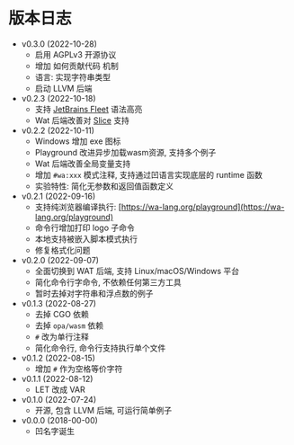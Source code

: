 # 版本日志

- v0.3.0 (2022-10-28)
  - 启用 AGPLv3 开源协议
  - 增加 如何贡献代码 机制
  - 语言: 实现字符串类型
  - 启动 LLVM 后端
- v0.2.3 (2022-10-18)
  - 支持 [JetBrains Fleet](https://github.com/wa-lang/fleet-wa) 语法高亮
  - Wat 后端改善对 [Slice](https://github.com/wa-lang/wa/blob/master/slice.wa) 支持
- v0.2.2 (2022-10-11)
  - Windows 增加 exe 图标
  - Playground 改进异步加载wasm资源, 支持多个例子
  - Wat 后端改善全局变量支持
  - 增加 `#wa:xxx` 模式注释, 支持通过凹语言实现底层的 runtime 函数
  - 实验特性: 简化无参数和返回值函数定义
- v0.2.1 (2022-09-16)
  - 支持纯浏览器编译执行: [https://wa-lang.org/playground](https://wa-lang.org/playground)
  - 命令行增加打印 logo 子命令
  - 本地支持被嵌入脚本模式执行
  - 修复格式化问题
- v0.2.0 (2022-09-07)
  - 全面切换到 WAT 后端, 支持 Linux/macOS/Windows 平台
  - 简化命令行字命令, 不依赖任何第三方工具
  - 暂时去掉对字符串和浮点数的例子
- v0.1.3 (2022-08-27)
  - 去掉 CGO 依赖
  - 去掉 `opa/wasm` 依赖
  - `#` 改为单行注释 
  - 简化命令行, 命令行支持执行单个文件
- v0.1.2 (2022-08-15)
  - 增加 `#` 作为空格等价字符
- v0.1.1 (2022-08-12)
  - LET 改成 VAR
- v0.1.0 (2022-07-24)
  - 开源, 包含 LLVM 后端, 可运行简单例子
- v0.0.0 (2018-00-00)
  - 凹名字诞生
